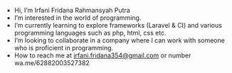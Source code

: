 -  Hi, I’m Irfani Fridana Rahmansyah Putra
-  I’m interested in the world of programming.
-  I’m currently learning to explore frameworks (Laravel & CI) and various programming languages such as php, html, css etc.
-  I’m looking to collaborate in a company where I can work with someone who is proficient in programming.
-  How to reach me at irfani.fridana354@gmail.com or number wa.me/62882003527382

<!---
irfani354131/irfani354131 is a ✨ special ✨ repository because its `README.md` (this file) appears on your GitHub profile.
You can click the Preview link to take a look at your changes.
--->
